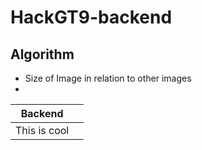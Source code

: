 # HackGT9-backend


## Algorithm 
- Size of Image in relation to other images
- 


|Backend||
|-|-|
|This is cool||


